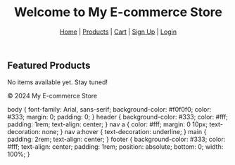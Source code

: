 <!-- index.html -->
<!DOCTYPE html>
<html lang="en">
<head>
    <meta charset="UTF-8">
    <meta name="viewport" content="width=device-width, initial-scale=1.0">
    <link rel="stylesheet" href="styles/style.css">
    <title>E-commerce Homepage</title>
</head>
<body>
    <header>
        <h1>Welcome to My E-commerce Store</h1>
        <nav>
            <a href="index.html">Home</a> |
            <a href="product.html">Products</a> |
            <a href="cart.html">Cart</a> |
            <a href="signup.html">Sign Up</a> |
            <a href="login.html">Login</a>
        </nav>
    </header>
    <main>
        <h2>Featured Products</h2>
        <p>No items available yet. Stay tuned!</p>
    </main>
    <footer>
        <p>&copy; 2024 My E-commerce Store</p>
    </footer>
</body>
</html>

<!-- styles/style.css -->
body {
    font-family: Arial, sans-serif;
    background-color: #f0f0f0;
    color: #333;
    margin: 0;
    padding: 0;
}
header {
    background-color: #333;
    color: #fff;
    padding: 1rem;
    text-align: center;
}
nav a {
    color: #fff;
    margin: 0 10px;
    text-decoration: none;
}
nav a:hover {
    text-decoration: underline;
}
main {
    padding: 2rem;
    text-align: center;
}
footer {
    background-color: #333;
    color: #fff;
    text-align: center;
    padding: 1rem;
    position: absolute;
    bottom: 0;
    width: 100%;
} 
